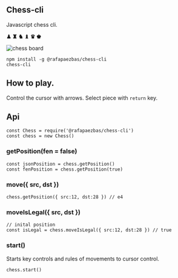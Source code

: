 ## Chess-cli

Javascript chess cli.

__♟ ♜ ♞ ♝ ♛ ♚__ 

![chess board](https://user-images.githubusercontent.com/15270736/200165619-38aa138e-e29e-4422-8ba2-03205a9f2627.png)

```
npm install -g @rafapaezbas/chess-cli
chess-cli
```

## How to play.

Control the cursor with arrows. Select piece with `return` key.

## Api

```
const Chess = require('@rafapaezbas/chess-cli')
const chess = new Chess()
```

### getPosition(fen = false)

```
const jsonPosition = chess.getPosition()
const fenPosition = chess.getPosition(true)
```

### move({ src, dst })

```
chess.getPosition({ src:12, dst:28 }) // e4
```

### moveIsLegal({ src, dst })

```
// inital position
const isLegal = chess.moveIsLegal({ src:12, dst:28 }) // true
```

### start()

Starts key controls and rules of movements to cursor control.

```
chess.start()
```

